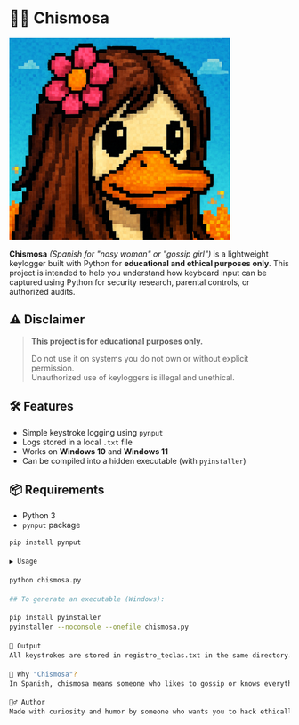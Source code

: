 # 🕵️‍♀️ Chismosa

![Chismosa Logo](logo.png)

**Chismosa** *(Spanish for "nosy woman" or "gossip girl")* is a lightweight keylogger built with Python for **educational and ethical purposes only**. This project is intended to help you understand how keyboard input can be captured using Python for security research, parental controls, or authorized audits.

## ⚠️ Disclaimer

> **This project is for educational purposes only.**
>
> Do not use it on systems you do not own or without explicit permission.  
> Unauthorized use of keyloggers is illegal and unethical.

## 🛠 Features

- Simple keystroke logging using `pynput`
- Logs stored in a local `.txt` file
- Works on **Windows 10** and **Windows 11**
- Can be compiled into a hidden executable (with `pyinstaller`)

## 📦 Requirements

- Python 3
- `pynput` package

```bash
pip install pynput

▶️ Usage

python chismosa.py

## To generate an executable (Windows):

pip install pyinstaller
pyinstaller --noconsole --onefile chismosa.py

📄 Output
All keystrokes are stored in registro_teclas.txt in the same directory.

🧠 Why "Chismosa"?
In Spanish, chismosa means someone who likes to gossip or knows everything about everyone — just like this script 👀

🙋‍♂️ Author
Made with curiosity and humor by someone who wants you to hack ethically and code responsibly.
